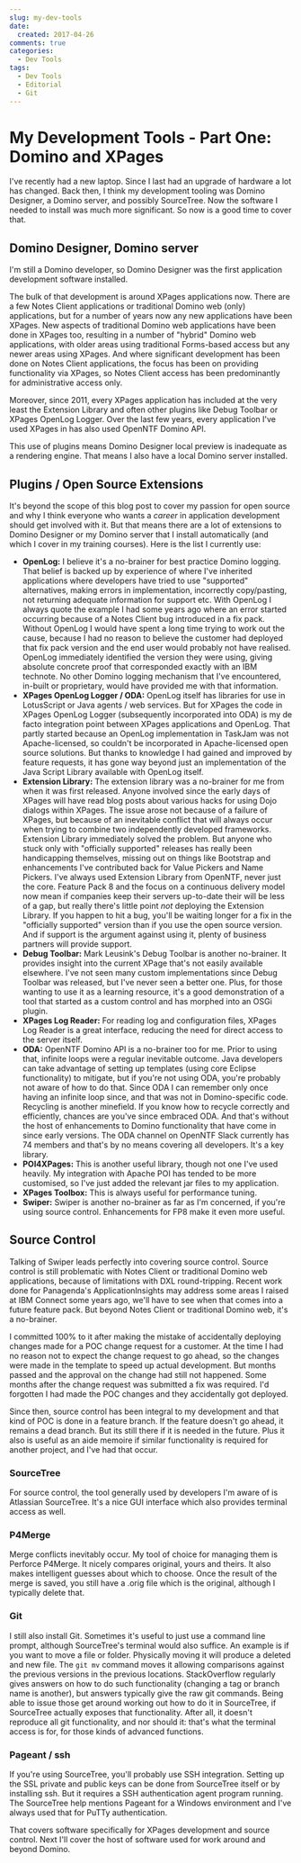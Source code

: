 ```yaml
---
slug: my-dev-tools
date:
  created: 2017-04-26
comments: true
categories:
  - Dev Tools
tags:
  - Dev Tools
  - Editorial
  - Git
---
```


# My Development Tools - Part One: Domino and XPages

I've recently had a new laptop. Since I last had an upgrade of hardware a lot has changed. Back then, I think my development tooling was Domino Designer, a Domino server, and possibly SourceTree. Now the software I needed to install was much more significant. So now is a good time to cover that.

<!-- more -->

## Domino Designer, Domino server

I'm still a Domino developer, so Domino Designer was the first application development software installed.

The bulk of that development is around XPages applications now. There are a few Notes Client applications or traditional Domino web (only) applications, but for a number of years now any new applications have been XPages. New aspects of traditional Domino web applications have been done in XPages too, resulting in a number of "hybrid" Domino web applications, with older areas using traditional Forms-based access but any newer areas using XPages. And where significant development has been done on Notes Client applications, the focus has been on providing functionality via XPages, so Notes Client access has been predominantly for administrative access only.

Moreover, since 2011, every XPages application has included at the very least the Extension Library and often other plugins like Debug Toolbar or XPages OpenLog Logger. Over the last few years, every application I've used XPages in has also used OpenNTF Domino API.

This use of plugins means Domino Designer local preview is inadequate as a rendering engine. That means I also have a local Domino server installed.

## Plugins / Open Source Extensions

It's beyond the scope of this blog post to cover my passion for open source and why I think everyone who wants a _career_ in application development should get involved with it. But that means there are a lot of extensions to Domino Designer or my Domino server that I install automatically (and which I cover in my training courses). Here is the list I currently use:  

- **OpenLog:** I believe it's a no-brainer for best practice Domino logging. That belief is backed up by experience of where I've inherited applications where developers have tried to use "supported" alternatives, making errors in implementation, incorrectly copy/pasting, not returning adequate information for support etc. With OpenLog I always quote the example I had some years ago where an error started occurring because of a Notes Client bug introduced in a fix pack. Without OpenLog I would have spent a long time trying to work out the cause, because I had no reason to believe the customer had deployed that fix pack version and the end user would probably not have realised. OpenLog immediately identified the version they were using, giving absolute concrete proof that corresponded exactly with an IBM technote. No other Domino logging mechanism that I've encountered, in-built or proprietary, would have provided me with that information.  
- **XPages OpenLog Logger / ODA:** OpenLog itself has libraries for use in LotusScript or Java agents / web services. But for XPages the code in XPages OpenLog Logger (subsequently incorporated into ODA) is my de facto integration point between XPages applications and OpenLog. That partly started because an OpenLog implementation in TaskJam was not Apache-licensed, so couldn't be incorporated in Apache-licensed open source solutions. But thanks to knowledge I had gained and improved by feature requests, it has gone way beyond just an implementation of the Java Script Library available with OpenLog itself.  
- **Extension Library:** The extension library was a no-brainer for me from when it was first released. Anyone involved since the early days of XPages will have read blog posts about various hacks for using Dojo dialogs within XPages. The issue arose not because of a failure of XPages, but because of an inevitable conflict that will always occur when trying to combine two independently developed frameworks. Extension Library immediately solved the problem. But anyone who stuck only with "officially supported" releases has really been handicapping themselves, missing out on things like Bootstrap and enhancements I've contributed back for Value Pickers and Name Pickers. I've always used Extension Library from OpenNTF, never just the core. Feature Pack 8 and the focus on a continuous delivery model now mean if companies keep their servers up-to-date their will be less of a gap, but really there's little point _not_ deploying the Extension Library. If you happen to hit a bug, you'll be waiting longer for a fix in the "officially supported" version than if you use the open source version. And if support is the argument against using it, plenty of business partners will provide support.  
- **Debug Toolbar:** Mark Leusink's Debug Toolbar is another no-brainer. It provides insight into the current XPage that's not easily available elsewhere. I've not seen many custom implementations since Debug Toolbar was released, but I've never seen a better one. Plus, for those wanting to use it as a learning resource, it's a good demonstration of a tool that started as a custom control and has morphed into an OSGi plugin.  
- **XPages Log Reader:** For reading log and configuration files, XPages Log Reader is a great interface, reducing the need for direct access to the server itself.  
- **ODA:** OpenNTF Domino API is a no-brainer too for me. Prior to using that, infinite loops were a regular inevitable outcome. Java developers can take advantage of setting up templates (using core Eclipse functionality) to mitigate, but if you're not using ODA, you're probably not aware of how to do that. Since ODA I can remember only once having an infinite loop since, and that was not in Domino-specific code. Recycling is another minefield. If you know how to recycle correctly and efficiently, chances are you've since embraced ODA. And that's without the host of enhancements to Domino functionality that have come in since early versions. The ODA channel on OpenNTF Slack currently has 74 members and that's by no means covering all developers. It's a key library.  
- **POI4XPages:** This is another useful library, though not one I've used heavily. My integration with Apache POI has tended to be more customised, so I've just added the relevant jar files to my application.
- **XPages Toolbox:** This is always useful for performance tuning.
- **Swiper:** Swiper is another no-brainer as far as I'm concerned, if you're using source control. Enhancements for FP8 make it even more useful.

## Source Control

Talking of Swiper leads perfectly into covering source control. Source control is still problematic with Notes Client or traditional Domino web applications, because of limitations with DXL round-tripping. Recent work done for Panagenda's ApplicationInsights may address some areas I raised at IBM Connect some years ago, we'll have to see when that comes into a future feature pack. But beyond Notes Client or traditional Domino web, it's a no-brainer.

I committed 100% to it after making the mistake of accidentally deploying changes made for a POC change request for a customer. At the time I had no reason not to expect the change request to go ahead, so the changes were made in the template to speed up actual development. But months passed and the approval on the change had still not happened. Some months after the change request was submitted a fix was required. I'd forgotten I had made the POC changes and they accidentally got deployed.

Since then, source control has been integral to my development and that kind of POC is done in a feature branch. If the feature doesn't go ahead, it remains a dead branch. But its still there if it is needed in the future. Plus it also is useful as an aide memoire if similar functionality is required for another project, and I've had that occur.

### SourceTree

For source control, the tool generally used by developers I'm aware of is Atlassian SourceTree. It's a nice GUI interface which also provides terminal access as well.

### P4Merge

Merge conflicts inevitably occur. My tool of choice for managing them is Perforce P4Merge. It nicely compares original, yours and theirs. It also makes intelligent guesses about which to choose. Once the result of the merge is saved, you still have a .orig file which is the original, although I typically delete that.

### Git

I still also install Git. Sometimes it's useful to just use a command line prompt, although SourceTree's terminal would also suffice. An example is if you want to move a file or folder. Physically moving it will produce a deleted and new file. The `git mv` command moves it allowing comparisons against the previous versions in the previous locations. StackOverflow regularly gives answers on how to do such functionality (changing a tag or branch name is another), but answers typically give the raw git commands. Being able to issue those get around working out how to do it in SourceTree, if SourceTree actually exposes that functionality. After all, it doesn't reproduce all git functionality, and nor should it: that's what the terminal access is for, for those kinds of advanced functions.

### Pageant / ssh

If you're using SourceTree, you'll probably use SSH integration. Setting up the SSL private and public keys can be done from SourceTree itself or by installing ssh. But it requires a SSH authentication agent program running. The SourceTree help mentions Pageant for a Windows environment and I've always used that for PuTTy authentication.

That covers software specifically for XPages development and source control. Next I'll cover the host of software used for work around and beyond Domino.